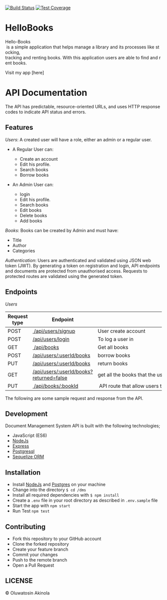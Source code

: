 [![Build Status](https://travis-ci.org/tosmak16/HelloBooks.svg?branch=seeddatabase)](https://travis-ci.org/tosmak16/HelloBooks)
[![Test Coverage](https://codeclimate.com/github/codeclimate/codeclimate/badges/coverage.svg)](https://codeclimate.com/github/codeclimate/codeclimate/coverage)

# HelloBooks
Hello-Books​ is a simple application that helps manage a library and its processes like stocking,  tracking and renting books. With this application users are able to find and rent books. 

Visit my app [here]

# API Documentation
The API has predictable, resource-oriented URLs, and uses HTTP response codes to indicate API status and errors.

## Features

*Users*:
A created user will have a role, either an admin or a regular user.
- A Regular User can:
    - Create an account
    - Edit his profile.
    - Search books
    - Borrow books


- An Admin User can:
    - login
    - Edit his profile.
    - Search books
    - Edit books
    - Delete books
    - Add books 
    

*Books*:
Books can be created by Admin and must have:
  - Title
  - Author
  - Categories


*Authentication*:
Users are authenticated and validated using JSON web token (JWT).
By generating a token on registration and login, API endpoints and documents are protected from unauthorised access.
Requests to protected routes are validated using the generated token.

## Endpoints

*Users*

Request type | Endpoint | Action
------------ | -------- | ------
POST | [ /api/users/signup](#Create-account) | User create account
POST | [/api/users/login](#login) | To log a user in
GET  | [ /api/books](#get-books) | Get all books
POST | [/api/users/:userId/books](#borrow-books) | borrow books
PUT  | [/api/users/:userId/books](#return-books) | return books
GET  | [/api/users/:userId/books?returned=false](#borrow-books) | get all the books that the user has borrowed but has not returned
PUT  | [ /api/books/:bookId](#modify-book-infor) |  API route that allow users to modify a book information




The following are some sample request and response from the API.




## Development
Document Management System API is built with the following technologies;
- JavaScript (ES6)
- [NodeJs](https://nodejs.org)
- [Express](http://expressjs.com/)
- [Postgresql](https://www.postgresql.org/)
- [Sequelize ORM](http://docs.sequelizejs.com/en/v3/)

## Installation
  - Install [NodeJs](https://nodejs.org/en/) and [Postgres](https://www.postgresql.org/) on your machine
  - Change into the directory `$ cd /dms`
  - Install all required dependencies with `$ npm install`
  - Create a `.env` file in your root directory as described in `.env.sample` file
  - Start the app with `npm start`
  - Run Test `npm test`

## Contributing
- Fork this repository to your GitHub account
- Clone the forked repository
- Create your feature branch
- Commit your changes
- Push to the remote branch
- Open a Pull Request




## LICENSE
 © Oluwatosin Akinola
